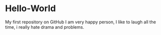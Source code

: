 # Hello-World
My first repository on GitHub
I am very happy person, I like to laugh all the time, i really hate drama and problems.
